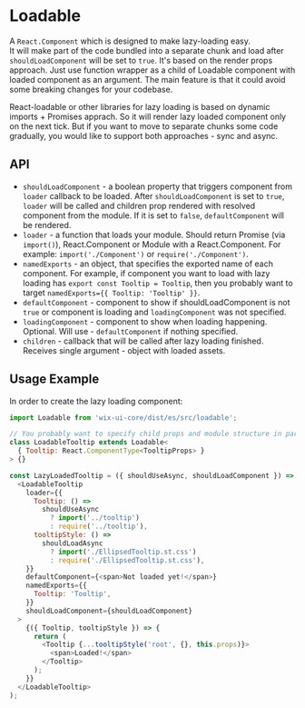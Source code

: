 # Loadable

A `React.Component` which is designed to make lazy-loading easy.<br/>
It will make part of the code bundled into a separate chunk and load after `shouldLoadComponent` will be set to `true`.
It's based on the render props approach. Just use function wrapper as a child of Loadable component with loaded component as an argument.
The main feature is that it could avoid some breaking changes for your codebase.

React-loadable or other libraries for lazy loading is based on dynamic imports + Promises apprach. So it will render lazy loaded component only on the next tick. But if you want to move to separate chunks some code gradually, you would like to support both approaches - sync and async.


## API
- `shouldLoadComponent` - a boolean property that triggers component from `loader` callback to be loaded. After `shouldLoadComponent` is set to `true`, `loader` will be called and children prop rendered with resolved component from the module. If it is set to `false`, `defaultComponent` will be rendered.  
- `loader` - a function that loads your module. Should return Promise (via `import()`), React.Component or Module with a React.Component. For example: `import('./Component')` or `require('./Component')`.  
- `namedExports` - an object, that specifies the exported name of each component. For example, if component you want to load with lazy loading has `export const Tooltip = Tooltip`, then you probably want to target `namedExports={{ Tooltip: 'Tooltip' }}`.  
- `defaultComponent` - component to show if shouldLoadComponent is not `true` or component is loading and `loadingComponent` was not specified.  
- `loadingComponent` - component to show when loading happening. Optional. Will use - `defaultComponent` if nothing specified.  
- `children` - callback that will be called after lazy loading finished. Receives single argument - object with loaded assets.  

## Usage Example
In order to create the lazy loading component:

```js
import Loadable from 'wix-ui-core/dist/es/src/loadable';

// You probably want to specify child props and module structure in part of the loaded component.
class LoadableTooltip extends Loadable<
  { Tooltip: React.ComponentType<TooltipProps> }
> {}

const LazyLoadedTooltip = ({ shouldUseAsync, shouldLoadComponent }) => (
  <LoadableTooltip
    loader={{
      Tooltip: () =>
        shouldUseAsync
          ? import('../tooltip')
          : require('../tooltip'),
      tooltipStyle: () =>
        shouldLoadAsync
          ? import('./EllipsedTooltip.st.css')
          : require('./EllipsedTooltip.st.css'),
    }}
    defaultComponent={<span>Not loaded yet!</span>}
    namedExports={{
      Tooltip: 'Tooltip',
    }}
    shouldLoadComponent={shouldLoadComponent}
  >
    {({ Tooltip, tooltipStyle }) => {
      return (
        <Tooltip {...tooltipStyle('root', {}, this.props)}>
          <span>Loaded!</span>
        </Tooltip>
      );
    }}
  </LoadableTooltip>
);
```
